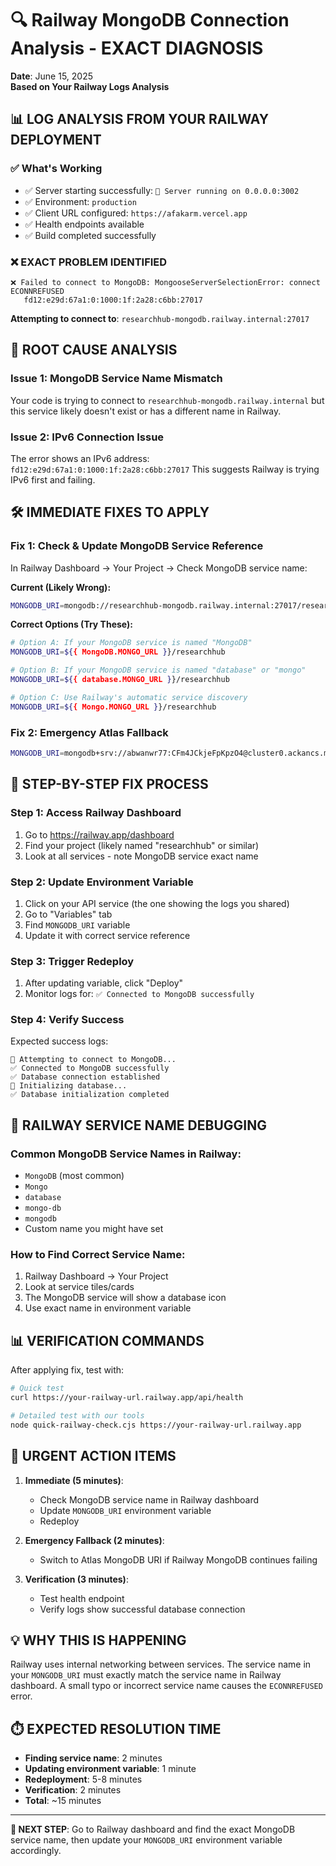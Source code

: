 # 🔍 Railway MongoDB Connection Analysis - EXACT DIAGNOSIS

**Date**: June 15, 2025  
**Based on Your Railway Logs Analysis**

## 📊 **LOG ANALYSIS FROM YOUR RAILWAY DEPLOYMENT**

### **✅ What's Working**
- ✅ Server starting successfully: `🚀 Server running on 0.0.0.0:3002`
- ✅ Environment: `production`
- ✅ Client URL configured: `https://afakarm.vercel.app`
- ✅ Health endpoints available
- ✅ Build completed successfully

### **❌ EXACT PROBLEM IDENTIFIED**
```
❌ Failed to connect to MongoDB: MongooseServerSelectionError: connect ECONNREFUSED 
   fd12:e29d:67a1:0:1000:1f:2a28:c6bb:27017
```

**Attempting to connect to**: `researchhub-mongodb.railway.internal:27017`

## 🚨 **ROOT CAUSE ANALYSIS**

### **Issue 1: MongoDB Service Name Mismatch**
Your code is trying to connect to `researchhub-mongodb.railway.internal` but this service likely doesn't exist or has a different name in Railway.

### **Issue 2: IPv6 Connection Issue**
The error shows an IPv6 address: `fd12:e29d:67a1:0:1000:1f:2a28:c6bb:27017`
This suggests Railway is trying IPv6 first and failing.

## 🛠️ **IMMEDIATE FIXES TO APPLY**

### **Fix 1: Check & Update MongoDB Service Reference**

In Railway Dashboard → Your Project → Check MongoDB service name:

**Current (Likely Wrong):**
```bash
MONGODB_URI=mongodb://researchhub-mongodb.railway.internal:27017/researchhub
```

**Correct Options (Try These):**
```bash
# Option A: If your MongoDB service is named "MongoDB"
MONGODB_URI=${{ MongoDB.MONGO_URL }}/researchhub

# Option B: If your MongoDB service is named "database" or "mongo"
MONGODB_URI=${{ database.MONGO_URL }}/researchhub

# Option C: Use Railway's automatic service discovery
MONGODB_URI=${{ Mongo.MONGO_URL }}/researchhub
```

### **Fix 2: Emergency Atlas Fallback**
```bash
MONGODB_URI=mongodb+srv://abwanwr77:CFm4JCkjeFpKpzO4@cluster0.ackancs.mongodb.net/researchhub?retryWrites=true&w=majority&appName=Cluster0
```

## 🎯 **STEP-BY-STEP FIX PROCESS**

### **Step 1: Access Railway Dashboard**
1. Go to https://railway.app/dashboard
2. Find your project (likely named "researchhub" or similar)
3. Look at all services - note MongoDB service exact name

### **Step 2: Update Environment Variable**
1. Click on your API service (the one showing the logs you shared)
2. Go to "Variables" tab
3. Find `MONGODB_URI` variable
4. Update it with correct service reference

### **Step 3: Trigger Redeploy**
1. After updating variable, click "Deploy"
2. Monitor logs for: `✅ Connected to MongoDB successfully`

### **Step 4: Verify Success**
Expected success logs:
```
🔌 Attempting to connect to MongoDB...
✅ Connected to MongoDB successfully
✅ Database connection established
🚀 Initializing database...
✅ Database initialization completed
```

## 🔧 **RAILWAY SERVICE NAME DEBUGGING**

### **Common MongoDB Service Names in Railway:**
- `MongoDB` (most common)
- `Mongo`
- `database`
- `mongo-db`
- `mongodb`
- Custom name you might have set

### **How to Find Correct Service Name:**
1. Railway Dashboard → Your Project
2. Look at service tiles/cards
3. The MongoDB service will show a database icon
4. Use exact name in environment variable

## 📊 **VERIFICATION COMMANDS**

After applying fix, test with:

```bash
# Quick test
curl https://your-railway-url.railway.app/api/health

# Detailed test with our tools
node quick-railway-check.cjs https://your-railway-url.railway.app
```

## 🚨 **URGENT ACTION ITEMS**

1. **Immediate (5 minutes)**: 
   - Check MongoDB service name in Railway dashboard
   - Update `MONGODB_URI` environment variable
   - Redeploy

2. **Emergency Fallback (2 minutes)**:
   - Switch to Atlas MongoDB URI if Railway MongoDB continues failing

3. **Verification (3 minutes)**:
   - Test health endpoint
   - Verify logs show successful database connection

## 💡 **WHY THIS IS HAPPENING**

Railway uses internal networking between services. The service name in your `MONGODB_URI` must exactly match the service name in Railway dashboard. A small typo or incorrect service name causes the `ECONNREFUSED` error.

## ⏱️ **EXPECTED RESOLUTION TIME**

- **Finding service name**: 2 minutes
- **Updating environment variable**: 1 minute  
- **Redeployment**: 5-8 minutes
- **Verification**: 2 minutes
- **Total**: ~15 minutes

---

**🎯 NEXT STEP**: Go to Railway dashboard and find the exact MongoDB service name, then update your `MONGODB_URI` environment variable accordingly.

